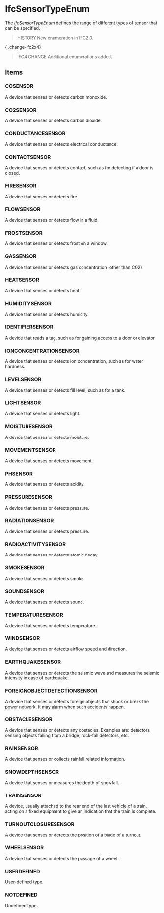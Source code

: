 # IfcSensorTypeEnum

The _IfcSensorTypeEnum_ defines the range of different types of sensor that can be specified.

> HISTORY  New enumeration in IFC2.0.

{ .change-ifc2x4}
> IFC4 CHANGE  Additional enumerations added.

## Items

### COSENSOR
A device that senses or detects carbon monoxide.

### CO2SENSOR
A device that senses or detects carbon dioxide.

### CONDUCTANCESENSOR
A device that senses or detects electrical conductance.

### CONTACTSENSOR
A device that senses or detects contact, such as for detecting if a door is closed.

### FIRESENSOR
A device that senses or detects fire

### FLOWSENSOR
A device that senses or detects flow in a fluid.

### FROSTSENSOR
A device that senses or detects frost on a window.

### GASSENSOR
A device that senses or detects gas concentration (other than CO2)

### HEATSENSOR
A device that senses or detects heat.

### HUMIDITYSENSOR
A device that senses or detects humidity.

### IDENTIFIERSENSOR
A device that reads a tag, such as for gaining access to a door or elevator

### IONCONCENTRATIONSENSOR
A device that senses or detects ion concentration, such as for water hardness.

### LEVELSENSOR
A device that senses or detects fill level, such as for a tank.

### LIGHTSENSOR
A device that senses or detects light.

### MOISTURESENSOR
A device that senses or detects moisture.

### MOVEMENTSENSOR
A device that senses or detects movement.

### PHSENSOR
A device that senses or detects acidity.

### PRESSURESENSOR
A device that senses or detects pressure.

### RADIATIONSENSOR
A device that senses or detects pressure.

### RADIOACTIVITYSENSOR
A device that senses or detects atomic decay.

### SMOKESENSOR
A device that senses or detects smoke.

### SOUNDSENSOR
A device that senses or detects sound.

### TEMPERATURESENSOR
A device that senses or detects temperature.

### WINDSENSOR
A device that senses or detects airflow speed and direction.

### EARTHQUAKESENSOR
A device that senses or detects the seismic wave and measures the seismic intensity in case of earthquake.

### FOREIGNOBJECTDETECTIONSENSOR
A device that senses or detects foreign objects that shock or break the power network. It may alarm when such accidents happen.

### OBSTACLESENSOR
A device that senses or detects any obstacles. Examples are: detectors sensing objects falling from a bridge, rock-fall detectors, etc.

### RAINSENSOR
A device that senses or collects rainfall related information.

### SNOWDEPTHSENSOR
A device that senses or measures the depth of snowfall.

### TRAINSENSOR
A device, usually attached to the rear end of the last vehicle of a train, acting on a fixed equipment to give an indication that the train is complete.

### TURNOUTCLOSURESENSOR
A device that senses or detects the position of a blade of a turnout.

### WHEELSENSOR
A device that senses or detects the passage of a wheel.

### USERDEFINED
User-defined type.

### NOTDEFINED
Undefined type.
